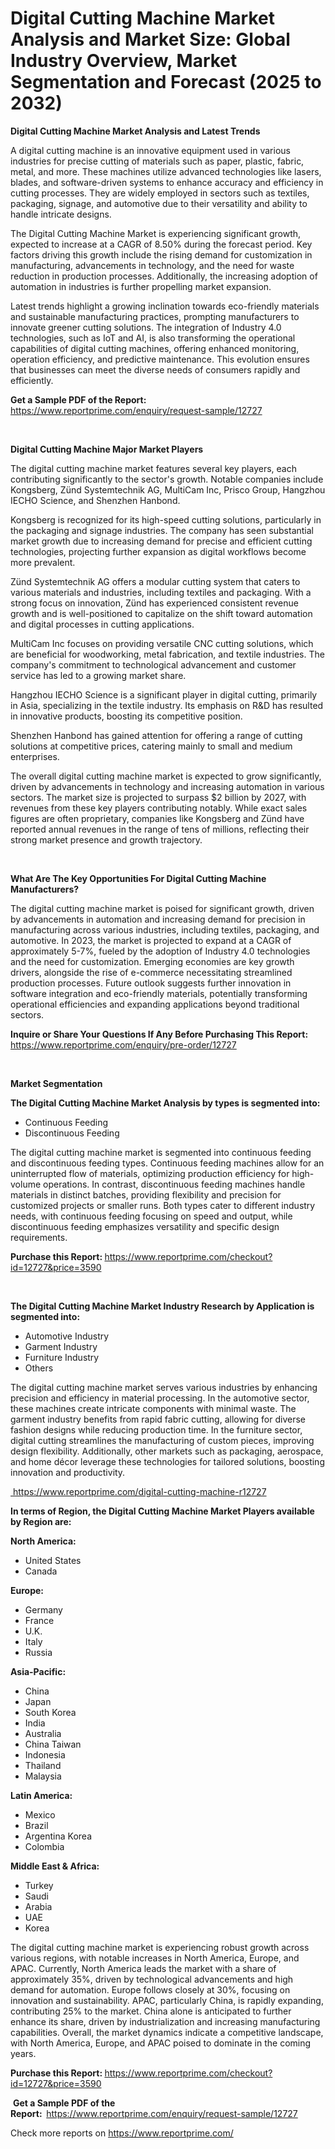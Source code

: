 <p><h1>Digital Cutting Machine Market Analysis and Market Size: Global Industry Overview, Market Segmentation and Forecast (2025 to 2032)</h1></p><p><strong>Digital Cutting Machine Market Analysis and Latest Trends</strong></p>
<p><p>A digital cutting machine is an innovative equipment used in various industries for precise cutting of materials such as paper, plastic, fabric, metal, and more. These machines utilize advanced technologies like lasers, blades, and software-driven systems to enhance accuracy and efficiency in cutting processes. They are widely employed in sectors such as textiles, packaging, signage, and automotive due to their versatility and ability to handle intricate designs.</p><p>The Digital Cutting Machine Market is experiencing significant growth, expected to increase at a CAGR of 8.50% during the forecast period. Key factors driving this growth include the rising demand for customization in manufacturing, advancements in technology, and the need for waste reduction in production processes. Additionally, the increasing adoption of automation in industries is further propelling market expansion.</p><p>Latest trends highlight a growing inclination towards eco-friendly materials and sustainable manufacturing practices, prompting manufacturers to innovate greener cutting solutions. The integration of Industry 4.0 technologies, such as IoT and AI, is also transforming the operational capabilities of digital cutting machines, offering enhanced monitoring, operation efficiency, and predictive maintenance. This evolution ensures that businesses can meet the diverse needs of consumers rapidly and efficiently.</p></p>
<p><strong>Get a Sample PDF of the Report:&nbsp;</strong> <a href="https://www.reportprime.com/enquiry/request-sample/12727?utm_campaign=2887&utm_medium=2&utm_source=Github&utm_content=ia&utm_term=19032025&utm_id=digital-cutting-machine">https://www.reportprime.com/enquiry/request-sample/12727</a></p>
<p>&nbsp;</p>
<p><strong>Digital Cutting Machine Major Market Players</strong></p>
<p><p>The digital cutting machine market features several key players, each contributing significantly to the sector's growth. Notable companies include Kongsberg, Zünd Systemtechnik AG, MultiCam Inc, Prisco Group, Hangzhou IECHO Science, and Shenzhen Hanbond. </p><p>Kongsberg is recognized for its high-speed cutting solutions, particularly in the packaging and signage industries. The company has seen substantial market growth due to increasing demand for precise and efficient cutting technologies, projecting further expansion as digital workflows become more prevalent.</p><p>Zünd Systemtechnik AG offers a modular cutting system that caters to various materials and industries, including textiles and packaging. With a strong focus on innovation, Zünd has experienced consistent revenue growth and is well-positioned to capitalize on the shift toward automation and digital processes in cutting applications.</p><p>MultiCam Inc focuses on providing versatile CNC cutting solutions, which are beneficial for woodworking, metal fabrication, and textile industries. The company's commitment to technological advancement and customer service has led to a growing market share.</p><p>Hangzhou IECHO Science is a significant player in digital cutting, primarily in Asia, specializing in the textile industry. Its emphasis on R&D has resulted in innovative products, boosting its competitive position.</p><p>Shenzhen Hanbond has gained attention for offering a range of cutting solutions at competitive prices, catering mainly to small and medium enterprises. </p><p>The overall digital cutting machine market is expected to grow significantly, driven by advancements in technology and increasing automation in various sectors. The market size is projected to surpass $2 billion by 2027, with revenues from these key players contributing notably. While exact sales figures are often proprietary, companies like Kongsberg and Zünd have reported annual revenues in the range of tens of millions, reflecting their strong market presence and growth trajectory.</p></p>
<p>&nbsp;</p>
<p><strong>What Are The Key Opportunities For Digital Cutting Machine Manufacturers?</strong></p>
<p><p>The digital cutting machine market is poised for significant growth, driven by advancements in automation and increasing demand for precision in manufacturing across various industries, including textiles, packaging, and automotive. In 2023, the market is projected to expand at a CAGR of approximately 5-7%, fueled by the adoption of Industry 4.0 technologies and the need for customization. Emerging economies are key growth drivers, alongside the rise of e-commerce necessitating streamlined production processes. Future outlook suggests further innovation in software integration and eco-friendly materials, potentially transforming operational efficiencies and expanding applications beyond traditional sectors.</p></p>
<p><strong>Inquire or Share Your Questions If Any Before Purchasing This Report:</strong> <a href="https://www.reportprime.com/enquiry/pre-order/12727?utm_campaign=2887&utm_medium=2&utm_source=Github&utm_content=ia&utm_term=19032025&utm_id=digital-cutting-machine">https://www.reportprime.com/enquiry/pre-order/12727</a></p>
<p>&nbsp;</p>
<p><strong>Market Segmentation</strong></p>
<p><strong>The Digital Cutting Machine Market Analysis by types is segmented into:</strong></p>
<p><ul><li>Continuous Feeding</li><li>Discontinuous Feeding</li></ul></p>
<p><p>The digital cutting machine market is segmented into continuous feeding and discontinuous feeding types. Continuous feeding machines allow for an uninterrupted flow of materials, optimizing production efficiency for high-volume operations. In contrast, discontinuous feeding machines handle materials in distinct batches, providing flexibility and precision for customized projects or smaller runs. Both types cater to different industry needs, with continuous feeding focusing on speed and output, while discontinuous feeding emphasizes versatility and specific design requirements.</p></p>
<p><strong>Purchase this Report:&nbsp;</strong><a href="https://www.reportprime.com/checkout?id=12727&price=3590&utm_campaign=2887&utm_medium=2&utm_source=Github&utm_content=ia&utm_term=19032025&utm_id=digital-cutting-machine">https://www.reportprime.com/checkout?id=12727&price=3590</a></p>
<p>&nbsp;</p>
<p><strong>The Digital Cutting Machine Market Industry Research by Application is segmented into:</strong></p>
<p><ul><li>Automotive Industry</li><li>Garment Industry</li><li>Furniture Industry</li><li>Others</li></ul></p>
<p><p>The digital cutting machine market serves various industries by enhancing precision and efficiency in material processing. In the automotive sector, these machines create intricate components with minimal waste. The garment industry benefits from rapid fabric cutting, allowing for diverse fashion designs while reducing production time. In the furniture sector, digital cutting streamlines the manufacturing of custom pieces, improving design flexibility. Additionally, other markets such as packaging, aerospace, and home décor leverage these technologies for tailored solutions, boosting innovation and productivity.</p></p>
<p><a href="https://www.reportprime.com/digital-cutting-machine-r12727?utm_campaign=2887&utm_medium=2&utm_source=Github&utm_content=ia&utm_term=19032025&utm_id=digital-cutting-machine">&nbsp;https://www.reportprime.com/digital-cutting-machine-r12727</a></p>
<p><strong>In terms of Region, the Digital Cutting Machine Market Players available by Region are:</strong></p>
<p>
    <p> <strong> North America: </strong>
        <ul>
            <li>United States</li>
            <li>Canada</li>
        </ul>
        </p> 
    <p> <strong> Europe: </strong>
        <ul>
            <li>Germany</li>
            <li>France</li>
            <li>U.K.</li>
            <li>Italy</li>
            <li>Russia</li>
        </ul>
        </p> 
    <p> <strong> Asia-Pacific: </strong>
        <ul>
            <li>China</li>
            <li>Japan</li>
            <li>South Korea</li>
            <li>India</li>
            <li>Australia</li>
            <li>China Taiwan</li>
            <li>Indonesia</li>
            <li>Thailand</li>
            <li>Malaysia</li>
        </ul>
        </p> 
    <p> <strong> Latin America: </strong>
        <ul>
            <li>Mexico</li>
            <li>Brazil</li>
            <li>Argentina Korea</li>
            <li>Colombia</li>
        </ul>
        </p> 
    <p> <strong> Middle East & Africa: </strong>
        <ul>
            <li>Turkey</li>
            <li>Saudi</li>
            <li>Arabia</li>
            <li>UAE</li>
            <li>Korea</li>
        </ul>
    </p>
    </p>
<p><p>The digital cutting machine market is experiencing robust growth across various regions, with notable increases in North America, Europe, and APAC. Currently, North America leads the market with a share of approximately 35%, driven by technological advancements and high demand for automation. Europe follows closely at 30%, focusing on innovation and sustainability. APAC, particularly China, is rapidly expanding, contributing 25% to the market. China alone is anticipated to further enhance its share, driven by industrialization and increasing manufacturing capabilities. Overall, the market dynamics indicate a competitive landscape, with North America, Europe, and APAC poised to dominate in the coming years.</p></p>
<p><strong>Purchase this Report: </strong><a href="https://www.reportprime.com/checkout?id=12727&price=3590&utm_campaign=2887&utm_medium=2&utm_source=Github&utm_content=ia&utm_term=19032025&utm_id=digital-cutting-machine">https://www.reportprime.com/checkout?id=12727&price=3590</a></p>
<p>&nbsp;<strong>Get a Sample PDF of the Report:&nbsp;&nbsp;</strong><a href="https://www.reportprime.com/enquiry/request-sample/12727?utm_campaign=2887&utm_medium=2&utm_source=Github&utm_content=ia&utm_term=19032025&utm_id=digital-cutting-machine">https://www.reportprime.com/enquiry/request-sample/12727</a></p>
<p><strong></strong></p>
<p>Check more reports on <a href="https://www.reportprime.com/?utm_campaign=2887&utm_medium=2&utm_source=Github&utm_content=ia&utm_term=19032025&utm_id=digital-cutting-machine">https://www.reportprime.com/</a></p>